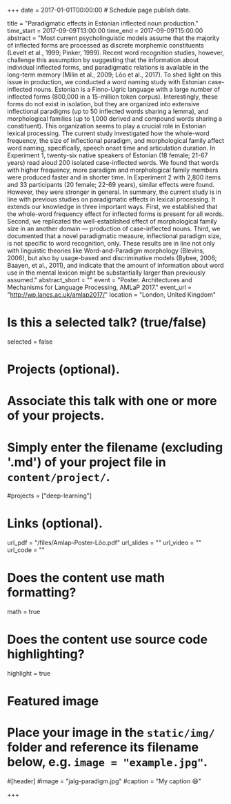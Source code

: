 +++
date = 2017-01-01T00:00:00  # Schedule page publish date.

title = "Paradigmatic effects in Estonian inflected noun production."
time_start = 2017-09-09T13:00:00
time_end = 2017-09-09T15:00:00
abstract = "Most current psycholinguistic models assume that the majority of inflected forms are processed as discrete morphemic constituents (Levelt et al., 1999; Pinker, 1999). Recent word recognition studies, however, challenge this assumption by suggesting that the information about individual inflected forms, and paradigmatic relations is available in the long-term memory (Milin et al., 2009; Lõo et al., 2017). To shed light on this issue in production, we conducted a word naming study with Estonian case-inflected nouns. Estonian is a Finno-Ugric language with a large number of inflected forms (800,000 in a 15-million token corpus). Interestingly, these forms do not exist in isolation, but they are organized into extensive inflectional paradigms (up to 50 inflected words sharing a lemma), and morphological families (up to 1,000 derived and compound words sharing a constituent). This organization seems to play a crucial role in Estonian lexical processing. The current study investigated how the whole-word frequency, the size of inflectional paradigm, and morphological family affect word naming, specifically, speech onset time and articulation duration. In Experiment 1, twenty-six native speakers of Estonian (18 female; 21-67 years) read aloud 200 isolated case-inflected words. We found that words with higher frequency, more paradigm and morphological family members were produced faster and in shorter time. In Experiment 2 with 2,800 items and 33 participants (20 female; 22-69 years), similar effects were found. However, they were stronger in general. In summary, the current study is in line with previous studies on paradigmatic effects in lexical processing. It extends our knowledge in three important ways. First, we established that the whole-word frequency effect for inflected forms is present for all words. Second, we replicated the well-established effect of morphological family size in an another domain — production of case-inflected nouns. Third, we documented that a novel paradigmatic measure, inflectional paradigm size, is not specific to word recognition, only. These results are in line not only with linguistic theories like Word-and-Paradigm morphology (Blevins, 2006), but also by usage-based and discriminative models (Bybee, 2006; Baayen, et al., 2011), and indicate that the amount of information about word use in the mental lexicon might be substantially larger than previously assumed."
abstract_short = ""
event = "Poster. Architectures and Mechanisms for Language Processing, AMLaP 2017."
event_url = "http://wp.lancs.ac.uk/amlap2017/"
location = "London, United Kingdom"

# Is this a selected talk? (true/false)
selected = false

# Projects (optional).
#   Associate this talk with one or more of your projects.
#   Simply enter the filename (excluding '.md') of your project file in `content/project/`.
#projects = ["deep-learning"]

# Links (optional).
url_pdf = "/files/Amlap-Poster-Lõo.pdf"
url_slides = ""
url_video = ""
url_code = ""

# Does the content use math formatting?
math = true

# Does the content use source code highlighting?
highlight = true

# Featured image
# Place your image in the `static/img/` folder and reference its filename below, e.g. `image = "example.jpg"`.
#[header]
#image = "jalg-paradigm.jpg"
#caption = "My caption :smile:"

+++


